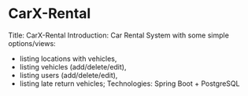 # CarX-Rental

Title: CarX-Rental
Introduction: Car Rental System with some simple options/views: 
- listing locations with vehicles,
- listing vehicles (add/delete/edit),
- listing users (add/delete/edit),
- listing late return vehicles;
Technologies: Spring Boot + PostgreSQL

